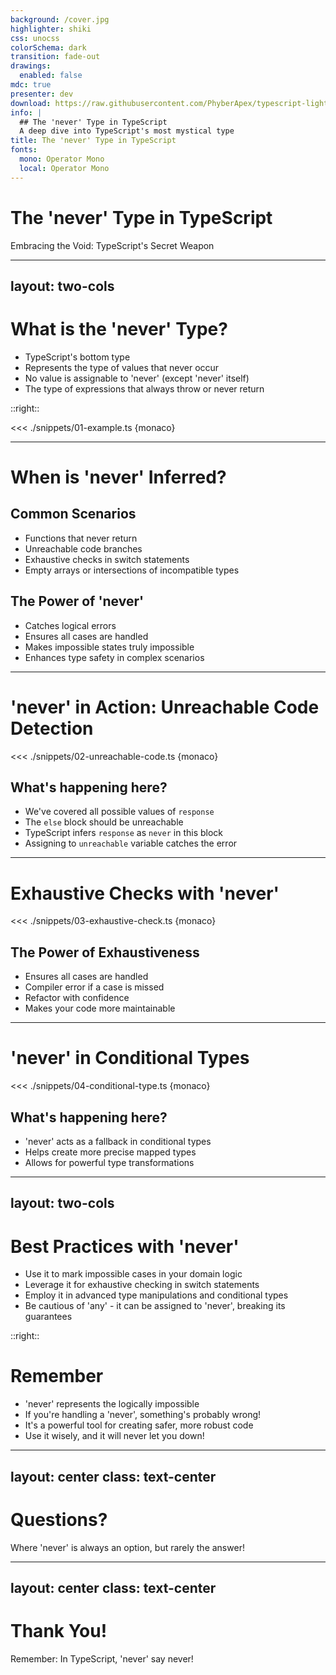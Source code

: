```yaml
---
background: /cover.jpg
highlighter: shiki
css: unocss
colorSchema: dark
transition: fade-out
drawings:
  enabled: false
mdc: true
presenter: dev
download: https://raw.githubusercontent.com/PhyberApex/typescript-lightning-talks/main/02-the-never-type/02-the-never-type.pdf
info: |
  ## The 'never' Type in TypeScript
  A deep dive into TypeScript's most mystical type
title: The 'never' Type in TypeScript
fonts:
  mono: Operator Mono
  local: Operator Mono
---
```


# The 'never' Type in TypeScript
Embracing the Void: TypeScript's Secret Weapon

<!--
Welcome, TypeScript adventurers! Today, we're diving into one of the most enigmatic features of TypeScript: the 'never' type.
It might sound like nothing, but trust me, it's something you'll never want to be without!
Get ready to explore the power of impossibility in your code!
-->

---
layout: two-cols
---

# What is the 'never' Type?

<v-clicks>

- TypeScript's bottom type
- Represents the type of values that never occur
- No value is assignable to 'never' (except 'never' itself)
- The type of expressions that always throw or never return

</v-clicks>

::right::

<div v-click>

<<< ./snippets/01-example.ts {monaco}

</div>

<!--
Let's start by unraveling the mystery of the 'never' type.

[click] First off, it's what we call TypeScript's "bottom type". Don't worry if that sounds like jargon - we'll make sense of it!

[click] 'never' represents values that, well, never occur. It's like the unicorn of types - mythical and impossible.

[click] Here's a mind-bender: nothing can be assigned to 'never', except 'never' itself. It's the type system's way of saying "this can't happen!"

[click] You'll see 'never' pop up in functions that always throw errors or never return, like infinite loops.

[click] On the right, we have some examples. Can you spot why these functions return 'never'?
The first one always throws an error, and the second... well, it's stuck in an infinite loop!
-->

---

# When is 'never' Inferred?

<div class="grid grid-cols-2 gap-4">
<div>

## Common Scenarios

<v-clicks>

- Functions that never return
- Unreachable code branches
- Exhaustive checks in switch statements
- Empty arrays or intersections of incompatible types

</v-clicks>

</div>
<div>

## The Power of 'never'

<v-clicks>

- Catches logical errors
- Ensures all cases are handled
- Makes impossible states truly impossible
- Enhances type safety in complex scenarios

</v-clicks>

</div>
</div>

<!--
Now, let's explore when TypeScript decides to bring out the 'never' type.

[click] We've seen functions that never return, like our error-throwing friend from earlier.

[click] It also appears in code branches that should be unreachable. If TypeScript sees 'never', it's saying "this code should never run!"

[click] In switch statements, 'never' helps us ensure we've covered all our bases.

[click] And in some type operations, like empty arrays or intersections of types that can't coexist, 'never' pops up.

But why should we care? Let's look at the power of 'never':

[click] It's great at catching logical errors. If you see 'never' where you don't expect it, something's probably wrong!

[click] It ensures you've handled all possible cases in your code. No more forgotten edge cases!

[click] It allows you to make certain states in your program truly impossible at the type level.

[click] In complex scenarios, 'never' enhances type safety by eliminating impossible cases.
-->

---

# 'never' in Action: Unreachable Code Detection

<div class="grid grid-cols-2 gap-4">
<div>

<<< ./snippets/02-unreachable-code.ts {monaco}

</div>
<div>

## What's happening here?

<v-clicks>

- We've covered all possible values of `response`
- The `else` block should be unreachable
- TypeScript infers `response` as `never` in this block
- Assigning to `unreachable` variable catches the error

</v-clicks>

</div>
</div>

<!--
Let's see 'never' in action with a practical example.

Here we have a function that processes a response that can only be "yes" or "no".

Let's break down what's happening:

[click] We've covered all possible values of `response` in our if-else statements.

[click] This means the final else block should be unreachable. It's impossible to get here!

[click] In this unreachable block, TypeScript infers that `response` must be of type `never`.

[click] By trying to assign this to our `unreachable` variable of type `never`, we catch any logical errors.

This pattern is incredibly useful for catching bugs early. If we ever add a new possible value to our response type and forget to handle it, TypeScript will let us know!
-->

---

# Exhaustive Checks with 'never'

<div class="grid grid-cols-2 gap-4">
<div>

<<< ./snippets/03-exhaustive-check.ts {monaco}

</div>
<div>

## The Power of Exhaustiveness

<v-clicks>

- Ensures all cases are handled
- Compiler error if a case is missed
- Refactor with confidence
- Makes your code more maintainable

</v-clicks>

</div>
</div>

<!--
Now, let's explore one of the most powerful uses of 'never': exhaustive checks.

Here's an example using shapes. We have a union type `Shape` and a function to calculate its area.

Let's break down why this is so powerful:

[click] By using 'never' in our `assertNever` function, we ensure that all possible shapes are handled in our switch statement.

[click] If we ever add a new shape to our union type and forget to handle it in the `area` function, TypeScript will give us a compiler error.

[click] This means we can refactor our code with confidence. TypeScript has our back!

[click] It also makes our code more maintainable. Anyone reading this code knows that all cases are handled.

This pattern is incredibly useful in large codebases where it's easy to forget to update all the necessary places when adding new variants to a type.
-->

---

# 'never' in Conditional Types

<div>

<<< ./snippets/04-conditional-type.ts {monaco}

</div>

<div class="mt-4 text-center">
  <carbon-arrow-down class="text-4xl animate-bounce" />
</div>

<div>

## What's happening here?

<v-clicks>

- 'never' acts as a fallback in conditional types
- Helps create more precise mapped types
- Allows for powerful type transformations

</v-clicks>

</div>

<!--
Let's take our 'never' adventure a step further into the realm of conditional types.

Here's a nifty type that extracts the element type from an array.

Let's break it down:

[click] In this conditional type, 'never' acts as our fallback. If T isn't an array, we get 'never'.

[click] This allows us to create more precise mapped types. We're not just transforming types, we're filtering them too!

[click] It opens up a world of powerful type transformations. Think of 'never' as your safety net in these complex type operations.

This pattern is incredibly useful when you're working with generic types and want to ensure you're only operating on specific shapes of data.
-->

---
layout: two-cols
---

# Best Practices with 'never'

<v-clicks>

- Use it to mark impossible cases in your domain logic
- Leverage it for exhaustive checking in switch statements
- Employ it in advanced type manipulations and conditional types
- Be cautious of 'any' - it can be assigned to 'never', breaking its guarantees

</v-clicks>

::right::

<div class="ml-4">

# Remember

<v-clicks>

- 'never' represents the logically impossible
- If you're handling a 'never', something's probably wrong!
- It's a powerful tool for creating safer, more robust code
- Use it wisely, and it will never let you down!

</v-clicks>

</div>

<!--
As we wrap up our 'never' journey, let's review some best practices.

[click] Use 'never' to mark cases in your code that should be impossible. It's like putting up a "Do Not Enter" sign in your type system.

[click] Leverage it for exhaustive checks, especially in switch statements or when working with discriminated unions.

[click] In advanced type manipulations, 'never' can be your secret weapon for creating precise, powerful types.

[click] But be wary of 'any' - it's the kryptonite to 'never's superpowers. 'any' can be assigned to 'never', potentially breaking your carefully crafted type safety.

Now, let's recap what we've learned:

[click] Remember, 'never' represents the logically impossible in your code.

[click] If you find yourself handling a 'never' type, it's usually a sign that something's gone wrong in your logic.

[click] Used correctly, 'never' is a powerful tool for creating safer, more robust code.

[click] So use it wisely, and it will never let you down in your TypeScript adventures!
-->

---
layout: center
class: text-center
---

# Questions?

Where 'never' is always an option, but rarely the answer!

---
layout: center
class: text-center
---

# Thank You!

Remember: In TypeScript, 'never' say never!

<!--
And there you have it, folks! We've journeyed through the fascinating world of TypeScript's 'never' type.

From impossible functions to exhaustive checks, we've seen how this seemingly paradoxical type can make our code safer and more robust.

Remember, in the world of TypeScript, 'never' doesn't mean "don't use it." It means "use it to make the impossible truly impossible!"

Thank you for joining me on this type adventure. Now go forth and let 'never' be your guiding star in the TypeScript galaxy!

Ask for feedback
-->
